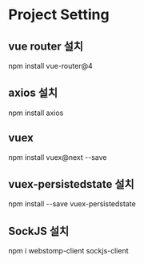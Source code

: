 # Project Setting

## vue router 설치
npm install vue-router@4

## axios 설치
npm install axios

## vuex
npm install vuex@next --save

## vuex-persistedstate 설치
npm install --save vuex-persistedstate

## SockJS 설치
npm i webstomp-client sockjs-client
